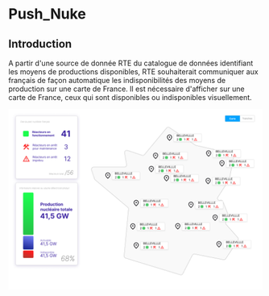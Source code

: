 # Push_Nuke
## Introduction
A partir d'une source de donnée RTE du catalogue de données identifiant les moyens de productions disponibles, RTE souhaiterait communiquer aux français de façon automatique les indisponibilités des moyens de production sur une carte de France.
Il est nécessaire d'afficher sur une carte de France, ceux qui sont disponibles ou indisponibles visuellement.

![alt text](public/Desktop.png)

